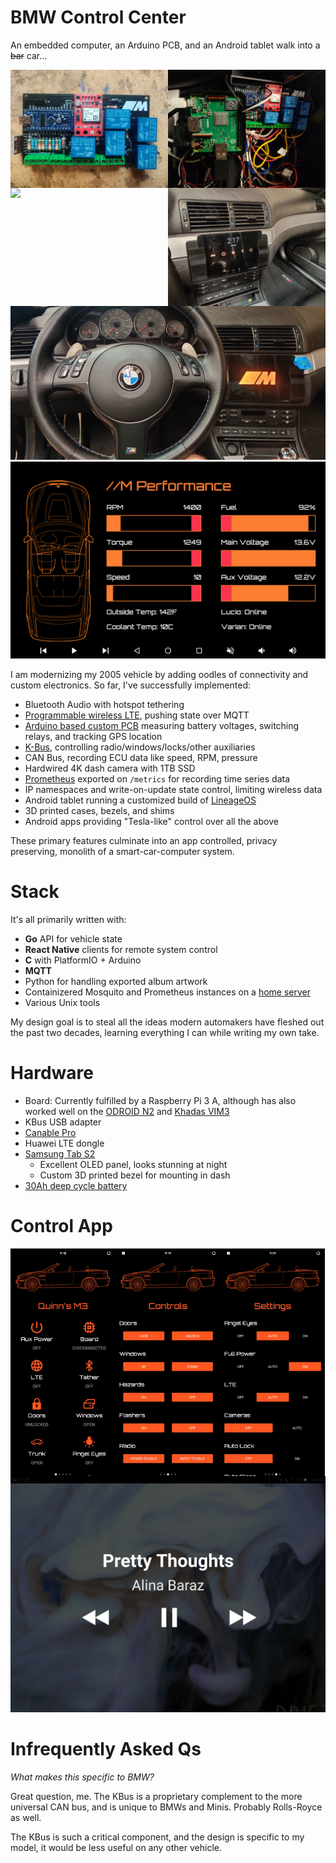 # BMW Control Center

An embedded computer, an Arduino PCB, and an Android tablet walk into a ~~bar~~ car...

<p>
<img width="450" style="width: 50%; float: left" src="https://github.com/qcasey/BMW-Control-Center/raw/main/board-2.jpeg" />
<img width="450" style="width: 50%; float: left" src="https://github.com/qcasey/BMW-Control-Center/raw/main/boards.jpeg" />
<img width="450" style="width: 50%; float: left" src="https://github.com/qcasey/BMW-Control-Center/raw/main/custom-board.jpg" />
<img width="450" style="width: 50%; float: left" src="https://github.com/qcasey/BMW-Control-Center/raw/main/main.jpg" />
</p>

![./fitmet.jpeg](https://github.com/qcasey/BMW-Control-Center/raw/main/fitmet.jpeg)
![./sensors.png](https://github.com/qcasey/BMW-Control-Center/raw/main/sensors.png)

I am modernizing my 2005 vehicle by adding oodles of connectivity and custom electronics. So far, I've successfully implemented:

- Bluetooth Audio with hotspot tethering
- [Programmable wireless LTE](https://www.twilio.com/iot), pushing state over MQTT
- [Arduino based custom PCB](./demo/PCB.jpg) measuring battery voltages, switching relays, and tracking GPS location
- [K-Bus](http://github.com/qcasey/gokbus), controlling radio/windows/locks/other auxiliaries
- CAN Bus, recording ECU data like speed, RPM, pressure
- Hardwired 4K dash camera with 1TB SSD
- [Prometheus](https://prometheus.io/docs/introduction/overview/) exported on `/metrics` for recording time series data
- IP namespaces and write-on-update state control, limiting wireless data
- Android tablet running a customized build of [LineageOS](https://lineageos.org/)
- 3D printed cases, bezels, and shims
- Android apps providing "Tesla-like" control over all the above

These primary features culminate into an app controlled, privacy preserving, monolith of a smart-car-computer system.

# Stack

It's all primarily written with:

- **Go** API for vehicle state
- **React Native** clients for remote system control
- **C** with PlatformIO + Arduino
- **MQTT** 
- Python for handling exported album artwork 
- Containizered Mosquito and Prometheus  instances on a [home server](https://quinncasey.com/post/self-hosted/overview/)
- Various Unix tools

My design goal is to steal all the ideas modern automakers have fleshed out the past two decades, learning everything I can while writing my own take.

# Hardware

- Board: Currently fulfilled by a Raspberry Pi 3 A, although has also worked well on the [ODROID N2](https://wiki.odroid.com/odroid-n2/odroid-n2) and [Khadas VIM3](https://www.khadas.com/vim3)
- KBus USB adapter
- [Canable Pro](https://openlightlabs.com/collections/frontpage/products/canable-pro-isolated-usb-to-can-adapter)
- Huawei LTE dongle
- [Samsung Tab S2](https://m.gsmarena.com/samsung_galaxy_tab_s2_8_0-7439.php)
  - Excellent OLED panel, looks stunning at night
  - Custom 3D printed bezel for mounting in dash
- [30Ah deep cycle battery](https://www.amazon.com/Mighty-Max-Battery-ML35-12-Replaces/dp/B00K8E0WAG/ref=sxin_16)

# Control App

<p>
<img width="300" style="width: 33.3%; float: left" src="https://github.com/qcasey/BMW-Control-Center/raw/main/control-1.jpg" />
<img width="300" style="width: 33.3%; float: left" src="https://github.com/qcasey/BMW-Control-Center/raw/main/control-2.jpg" />
<img width="300" style="width: 33.3%; float: left" src="https://github.com/qcasey/BMW-Control-Center/raw/main/control-3.jpg" />
</p>

![./media.png](https://github.com/qcasey/BMW-Control-Center/raw/main/media.png)

# Infrequently Asked Qs

*What makes this specific to BMW?*

Great question, me. The KBus is a proprietary complement to the more universal CAN bus, and is unique to BMWs and Minis. Probably Rolls-Royce as well.

The KBus is such a critical component, and the design is specific to my model, it would be less useful on any other vehicle.
